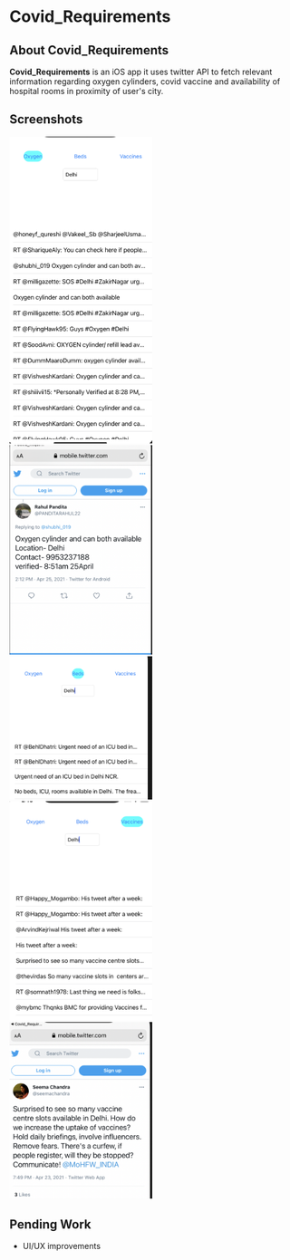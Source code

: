 # Covid_Requirements

## About Covid_Requirements

**Covid_Requirements** is an iOS app it uses twitter API to fetch relevant information regarding oxygen cylinders, covid vaccine and availability of hospital rooms in proximity of user's city.

## Screenshots

<img src="/screenshots/1.png" width="50%">
<img src="/screenshots/2.png" width="50%">
<img src="/screenshots/3.png" width="50%">
<img src="/screenshots/4.png" width="50%">
<img src="/screenshots/5.png" width="50%">

## Pending Work

- UI/UX improvements 



